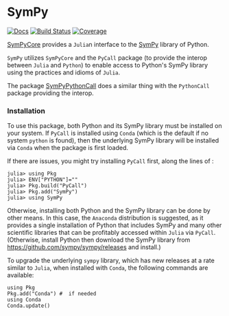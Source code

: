 # SymPy

[![Docs](https://img.shields.io/badge/docs-dev-blue.svg)](https://jverzani.github.io/SymPyCore.jl/dev)
[![Build Status](https://github.com/jverzani/SymPy.jl/actions/workflows/CI.yml/badge.svg?branch=main)](https://github.com/jverzani/SymPy.jl/actions/workflows/CI.yml?query=branch%3Amain)
[![Coverage](https://codecov.io/gh/jverzani/SymPy.jl/branch/main/graph/badge.svg)](https://codecov.io/gh/jverzani/SymPy.jl)


[SymPyCore](https://github.com/jverzani/SymPyCore.jl) provides a `Julia`n interface to the [SymPy](https://www.sympy.org/) library of Python.


`SymPy`  utilizes `SymPyCore` and the `PyCall` package (to provide the interop between `Julia` and `Python`) to enable access to Python's SymPy library using the practices and idioms of `Julia`.

The package [SymPyPythonCall](https://github.com/jverzani/SymPyPythonCall.jl) does a similar thing with the `PythonCall` package providing the interop.

### Installation

To use this package, both Python and its SymPy library must be
installed on your system. If `PyCall` is installed using `Conda`
(which is the default if no system `python` is found), then the
underlying SymPy library will be installed via `Conda` when the
package is first loaded.

If there are issues, you might try installing `PyCall` first, along the lines of :

```
julia> using Pkg
julia> ENV["PYTHON"]=""
julia> Pkg.build("PyCall")
julia> Pkg.add("SymPy")
julia> using SymPy
```


Otherwise, installing both Python and the
SymPy library can be done by other means.
In this case, the `Anaconda` distribution is suggested, as it provides a single
installation of Python that includes SymPy and many other
scientific libraries that can be profitably accessed within `Julia`
via `PyCall`. (Otherwise, install Python then download the SymPy
library from https://github.com/sympy/sympy/releases and install.)



To upgrade the underlying `sympy` library, which has new releases at a
rate similar to `Julia`, when installed with `Conda`, the following commands
are available:

```
using Pkg
Pkg.add("Conda") #  if needed
using Conda
Conda.update()
```
